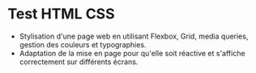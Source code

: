 # Test HTML CSS
- Stylisation d'une page web en utilisant Flexbox, Grid, media queries, gestion des couleurs et typographies.
- Adaptation de la mise en page pour qu'elle soit réactive et s'affiche correctement sur différents écrans.

